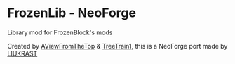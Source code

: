 # FrozenLib - NeoForge
Library mod for FrozenBlock's mods

Created by [AViewFromTheTop](https://github.com/AViewFromTheTop) & [TreeTrain1](https://github.com/Treetrain1), this is a NeoForge port made by [LIUKRAST](https://github.com/LIUKRAST)